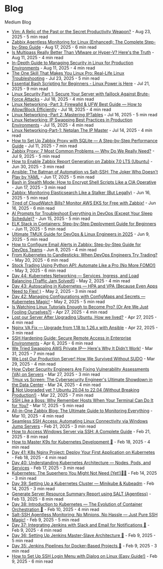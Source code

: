 # Blog
Medium Blog

- [Vim: A Relic of the Past or the Secret Productivity Weapon?](https://medium.com/devsecops-community/vim-a-relic-of-the-past-or-the-secret-productivity-weapon-1861fa58c55e) - Aug 23, 2025 - 5 min read
- [Zabbix Agentless Monitoring for Linux (Enhanced): The Complete Step-by-Step Guide](https://medium.com/devsecops-community/zabbix-agentless-monitoring-for-linux-enhanced-the-complete-step-by-step-guide-18f6adfb32be) - Aug 17, 2025 - 6 min read
- [Is Multipass Really Better Than VMware or Hyper-V? Here's the Truth](https://medium.com/devsecops-community/is-multipass-really-better-than-vmware-or-hyper-v-heres-the-truth-83b3d663c753) - Aug 11, 2025 - 4 min read
- [In-Depth Guide to Managing Security in Linux for Production Environments](https://medium.com/devsecops-community/in-depth-guide-to-managing-security-in-linux-for-production-environments-9ae42d4e98ec) - Aug 11, 2025 - 4 min read
- [The One Skill That Makes You Linux Pro: Real-Life Linux Troubleshooting](https://medium.com/devsecops-community/the-one-skill-that-makes-you-linux-pro-real-life-linux-troubleshooting-5b1cb5b9f850) - Jul 23, 2025 - 5 min read
- [Essential Bash Scripting for Beginners - Linux Power is Here](https://medium.com/devsecops-community/essential-bash-scripting-for-beginners-linux-power-is-here-985dbf44810d) - Jul 21, 2025 - 9 min read
- [Linux Security Part 1: Secure Your Server with faillock Against Brute-Force Attacks](https://medium.com/@karthidkk123/linux-security-part-1-secure-your-server-with-faillock-against-brute-force-attacks-e4f0f34bd655) - Jul 18, 2025 - 4 min read
- [Linux Networking -Part 3: Firewalld & UFW Best Guide — How to Allow/Block Efficiently](https://medium.com/devsecops-community/linux-networking-part-3-firewalld-ufw-best-guide-how-to-allow-block-efficiently-1512935d4d05) - Jul 18, 2025 - 4 min read
- [Linux Networking -Part 2: Mastering IPTables](https://medium.com/@karthidkk123/linux-networking-part-2-mastering-iptables-6282cd7364ef) - Jul 16, 2025 - 5 min read
- [Linux Networking: IP Swapping Best Practices in Production Environments](https://medium.com/bugbountywriteup/linux-networking-ip-swapping-best-practices-in-production-environments-062304198fca) - Jul 15, 2025 - 4 min read
- [Linux Networking-Part-1: Netplan The IP Master](https://medium.com/devsecops-community/linux-networking-part-1-netplan-the-ip-master-8a6ea78a2f15) - Jul 14, 2025 - 4 min read
- [How to Set Up Zabbix Proxy with SQLite — A Step-by-Step Performance Guide](https://medium.com/devsecops-community/how-to-set-up-zabbix-proxy-with-sqlite-a-step-by-step-performance-guide-a13beff9f0b8) - Jul 11, 2025 - 7 min read
- [Zabbix Proxy: 7 Most Common Problems — Why Do We Really Need?](https://medium.com/devsecops-community/zabbix-proxy-7-most-common-problems-why-do-we-really-need-98608fc1a6db) - Jul 9, 2025 - 5 min read
- [How to Enable Zabbix Report Generation on Zabbix 7.0 LTS (Ubuntu)](https://medium.com/@karthidkk123/how-to-enable-zabbix-report-generation-on-zabbix-7-0-lts-ubuntu-5ad8d451fcb3) - Jun 30, 2025 - 3 min read
- [Ansible: The Batman of Automation vs Salt-SSH: The Joker Who Doesn't Play by YAML](https://medium.com/@karthidkk123/ansible-the-batman-of-automation-vs-salt-ssh-the-joker-who-doesnt-play-by-yaml-c0e94d2871c1) - Jun 17, 2025 - 5 min read
- [Bash in Stealth Mode: How to Encrypt Shell Scripts Like a CIA Operative](https://medium.com/devsecops-community/bash-in-stealth-mode-how-to-encrypt-shell-scripts-like-a-cia-operative-487c2a9c7d5a) - Jun 17, 2025 - 3 min read
- [Zabbix: Monitoring Elasticsearch Like a Stalker (But Legally)](https://medium.com/devsecops-community/zabbix-monitoring-elasticsearch-like-a-stalker-but-legally-656ae35d2926) - Jun 16, 2025 - 5 min read
- [Tired of CloudWatch Bills? Monitor AWS EKS for Free with Zabbix!](https://medium.com/@karthidkk123/tired-of-cloudwatch-bills-monitor-aws-eks-for-free-with-zabbix-6644e9518275) - Jun 16, 2025 - 6 min read
- [AI Prompts for Troubleshoot Everything in DevOps (Except Your Sleep Schedule)?](https://medium.com/devsecops-community/ai-prompts-for-troubleshoot-everything-in-devops-except-your-sleep-schedule-05578e5fccc5) - Jun 15, 2025 - 5 min read
- [ELK Stack in Containers: Step-by-Step Deployment Guide for Beginners](https://medium.com/devsecops-community/elk-stack-in-containers-step-by-step-deployment-guide-for-beginners-ec51c7281324) - Jun 11, 2025 - 5 min read
- [Ultimate TMUX Guide for DevOps & Linux Engineers in 2025](https://medium.com/devsecops-community/ultimate-tmux-guide-for-devops-linux-engineers-in-2025-d95f5995aeaa) - Jun 9, 2025 - 5 min read
- [How to Configure Email Alerts in Zabbix: Step-by-Step Guide for DevOps Teams](https://medium.com/devsecops-community/how-to-configure-email-alerts-in-zabbix-step-by-step-guide-for-devops-teams-2f3f3e68fcee) - Jun 8, 2025 - 4 min read
- [From Kubernetes to Candlesticks: When DevOps Engineers Try Trading?](https://medium.com/@karthidkk123/from-kubernetes-to-candlesticks-when-devops-engineers-try-trading-05e92127356d) - May 20, 2025 - 6 min read
- [Stock Trading Using Python API: Automate Like a Pro (No More FOMO!)](https://medium.com/python-in-plain-english/buy-sell-stocks-using-terminal-9ef7891349ff) - May 3, 2025 - 6 min read
- [Day 44: Kubernetes Networking — Services, Ingress, and Load Balancing (Traffic Jam Solved!)](https://medium.com/devsecops-community/day-44-kubernetes-networking-services-ingress-and-load-balancing-traffic-jam-solved-f9e33ccf6df6) - May 2, 2025 - 4 min read
- [Day 43: Autoscaling in Kubernetes — HPA and VPA (Because Even Apps Need to Flex! )](https://medium.com/devsecops-community/day-43-autoscaling-in-kubernetes-hpa-and-vpa-because-even-apps-need-to-flex-0495705c3e28) - May 2, 2025 - 3 min read
- [Day 42: Managing Configurations with ConfigMaps and Secrets — Kubernetes Magic!](https://medium.com/devsecops-community/day-42-managing-configurations-with-configmaps-and-secrets-kubernetes-magic-112b98c46d91) - May 2, 2025 - 5 min read
- [Is Watching Linux Tutorials Enough to Become Pro? (Or Are We Just Fooling Ourselves?)](https://medium.com/devsecops-community/is-watching-linux-tutorials-enough-to-become-pro-or-are-we-just-fooling-ourselves-28497f8d46d1) - Apr 27, 2025 - 4 min read
- [Lost our Server After Upgrading Ubuntu, How we lived?](https://medium.com/devsecops-community/lost-our-server-after-upgrading-ubuntu-how-we-lived-7d0f6c81d6c8) - Apr 27, 2025 - 4 min read
- [Nginx VA Fix — Upgrade from 1.18 to 1.26.x with Ansible](https://medium.com/devsecops-community/nginx-va-fix-upgrade-from-1-18-to-1-26-x-with-ansible-93581c66f364) - Apr 22, 2025 - 3 min read
- [SSH Hardening Guide: Secure Remote Access in Enterprise Environments](https://medium.com/devsecops-community/ssh-hardening-guide-secure-remote-access-in-enterprise-environments-1acb9c3cb4e2) - Apr 6, 2025 - 6 min read
- [We Tried Swapping AWS Private IP— Here's Why It Didn't Work!](https://medium.com/devsecops-community/we-tried-swapping-aws-private-ip-heres-why-it-didn-t-work-8ddbbeecf6a9) - Mar 31, 2025 - 7 min read
- [We Lost Our Production Server! How We Survived Without SUDO](https://medium.com/devsecops-community/we-lost-our-production-server-how-we-survived-without-sudo-6b4b57d4a876) - Mar 29, 2025 - 4 min read
- [How Cyber Security Engineers Are Fixing Vulnerability Assessments (VA) on Servers](https://medium.com/devsecops-community/how-cyber-security-engineers-are-fixing-vulnerability-assessments-va-on-servers-053454b43181) - Mar 27, 2025 - 3 min read
- [Tmux vs Screen: The Cybersecurity Engineer's Ultimate Showdown in the Data Center](https://medium.com/@karthidkk123/tmux-vs-screen-the-cybersecurity-engineers-ultimate-showdown-in-the-data-center-696b9573b8b9) - Mar 24, 2025 - 4 min read
- [🐧 Not Upgraded yet ? Ubuntu 20.04 to 22.04 (Without Breaking Production!)](https://medium.com/devsecops-community/upgraded-ubuntu-20-04-to-22-04-without-breaking-production-04c4867acbb7) - Mar 22, 2025 - 7 min read
- [SSH Like a Boss: Why Remember Hosts When Your Terminal Can Do It for You?](https://medium.com/devsecops-community/ssh-like-a-boss-why-remember-hosts-when-your-terminal-can-do-it-for-you-a7d9f8497548) - Mar 17, 2025 - 5 min read
- [All-in-One Zabbix Blog: The Ultimate Guide to Monitoring Everything](https://medium.com/devsecops-community/all-in-one-zabbix-blog-the-ultimate-guide-to-monitoring-everything-c31ad804af9c) - Mar 10, 2025 - 4 min read
- [Seamless SSH Access: Automating Linux Connectivity via Windows Jump Servers](https://medium.com/devsecops-community/seamless-ssh-access-automating-linux-connectivity-via-windows-jump-servers-4d7c6bf0aec7) - Feb 21, 2025 - 3 min read
- [How to Access Windows Server via SSH: A Complete Guide](https://medium.com/system-weakness/how-to-access-windows-server-via-ssh-a-complete-guide-426b2d260b73) - Feb 21, 2025 - 8 min read
- [How to Master K9s for Kubernetes Development 🚀](https://medium.com/@karthidkk123/how-to-master-k9s-for-kubernetes-development-6655adf06788) - Feb 18, 2025 - 4 min read
- [Day 41: K8s Nginx Project: Deploy Your First Application on Kubernetes](https://medium.com/devsecops-community/day-41-k8s-nginx-project-deploy-your-first-application-on-kubernetes-517604a4419d) - Feb 18, 2025 - 4 min read
- [Day 40: Understanding Kubernetes Architecture — Nodes, Pods, and Services](https://medium.com/devsecops-community/day-40-understanding-kubernetes-architecture-nodes-pods-and-services-f577c920f385) - Feb 17, 2025 - 3 min read
- [Kubernetes: The Superhero You Might Not Need (Yet!)🦸‍♂️](https://medium.com/devsecops-community/kubernetes-the-superhero-you-might-not-need-yet-%EF%B8%8F-dc4712b73677) - Feb 14, 2025 - 3 min read
- [Day 39: Setting Up a Kubernetes Cluster — Minikube & Kubeadm](https://medium.com/@karthidkk123/day-39-setting-up-a-kubernetes-cluster-minikube-kubeadm-d95a74bf3254) - Feb 14, 2025 - 3 min read
- [Generate Server Resource Summary Report using SALT (Agentless)](https://medium.com/stackademic/generate-server-resource-summary-report-using-salt-agentless-a28c31b8b4a4) - Feb 13, 2025 - 8 min read
- [Day 38: Introduction to Kubernetes — The Evolution of Container Orchestration 🚀](https://medium.com/@karthidkk123/day-38-introduction-to-kubernetes-the-evolution-of-container-orchestration-d124bd302394) - Feb 10, 2025 - 4 min read
- [Salt-SSH Agentless Monitoring: No Minions, No Hassle — Just Pure SSH Magic!](https://medium.com/devsecops-community/salt-ssh-agentless-monitoring-no-minions-no-hassle-just-pure-ssh-magic-7416a83587a5) - Feb 9, 2025 - 5 min read
- [Day 37: Integrating Jenkins with Slack and Email for Notifications 🚀](https://medium.com/devsecops-community/day-37-integrating-jenkins-with-slack-and-email-for-notifications-2d058dc6078d) - Feb 9, 2025 - 4 min read
- [Day 36: Setting Up Jenkins Master-Slave Architecture 🚀](https://medium.com/devsecops-community/day-36-setting-up-jenkins-master-slave-architecture-ed8b927cba4d) - Feb 9, 2025 - 5 min read
- [Day 35: Jenkins Pipelines for Docker-Based Projects 🚀](https://medium.com/devsecops-community/day-35-jenkins-pipelines-for-docker-based-projects-335268fdb848) - Feb 9, 2025 - 3 min read
- [How to Set Up SSH Login Menu with Dialog on Linux (Easy Guide!)](https://medium.com/aws-in-plain-english/how-to-set-up-ssh-login-menu-with-dialog-on-linux-easy-guide-c9f072b6b4bf) - Feb 9, 2025 - 6 min read


